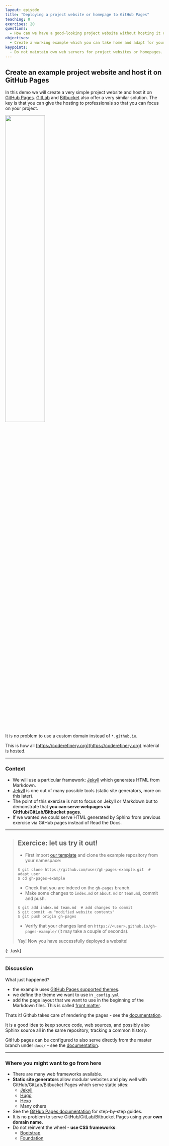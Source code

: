 ```yaml
---
layout: episode
title: "Deploying a project website or homepage to GitHub Pages"
teaching: 0
exercises: 20
questions:
  - How can we have a good-looking project website without hosting it ourselves?
objectives:
  - Create a working example which you can take home and adapt for your project.
keypoints:
  - Do not maintain own web servers for project websites or homepages.
---
```


## Create an example project website and host it on GitHub Pages

In this demo we will create a very simple project website and host it on [GitHub
Pages](https://pages.github.com/). [GitLab](https://about.gitlab.com/features/pages/) and [Bitbucket](https://confluence.atlassian.com/bitbucket/publishing-a-website-on-bitbucket-cloud-221449776.html) also offer a
very similar solution. The key is that you can give the hosting to
professionals so that you can focus on your project.

<img src="{{ site.baseurl }}/img/gh-pages.jpg" width="50%">

It is no problem to use a custom domain instead of `*.github.io`.

This is how all
[https://coderefinery.org](https://coderefinery.org)
material is hosted.

---

### Context

- We will use a particular framework: [Jekyll](https://jekyllrb.com) which generates HTML from Markdown.
- [Jekyll](https://jekyllrb.com) is one out of many possible tools (static site generators, more on this later).
- The point of this exercise is not to focus on Jekyll or Markdown but to demonstrate that
  **you can serve webpages via GitHub/GitLab/Bitbucket pages**.
- If we wanted we could serve HTML generated by Sphinx from previous exercise via GitHub pages instead
  of Read the Docs.

---

> ## Exercice: let us try it out!
>
> - First import [our template](https://github.com/coderefinery/gh-pages-example/generate) and clone the example repository from your namespace:
> ```shell
> $ git clone https://github.com/user/gh-pages-example.git  # adapt user
> $ cd gh-pages-example
> ```
> - Check that you are indeed on the `gh-pages` branch.
> - Make some changes to `index.md` or `about.md` or `team.md`, commit and push.
> ```shell
> $ git add index.md team.md  # add changes to commit
> $ git commit -m "modified website contents"
> $ git push origin gh-pages
> ```
> - Verify that your changes land on `https://<user>.github.io/gh-pages-example/` (it may take a couple of seconds).
> 
> Yay! Now you have successfully deployed a website!
>
{: .task}

---

### Discussion

What just happened?
- the example uses [GitHub Pages supported themes](https://pages.github.com/themes/).
- we define the theme we want to use in `_config.yml`
- add the page layout that we want to use in the beginning of the Markdown files. This is called [front matter](https://jekyllrb.com/docs/frontmatter/).

Thats it! Github takes care of rendering the pages - see the
[documentation](https://help.github.com/articles/adding-a-jekyll-theme-to-your-github-pages-site/).

It is a good idea to keep source code, web sources, and possibly also Sphinx
source all in the same repository, tracking a common history.

GitHub pages can be configured to also serve directly from the master branch
under `docs/` - see the [documentation](https://help.github.com/articles/configuring-a-publishing-source-for-github-pages/).

---

### Where you might want to go from here

- There are many web frameworks available.
- **Static site generators** allow modular websites and play well with GitHub/GitLab/Bitbucket Pages which serve static sites:
  - [Jekyll](https://jekyllrb.com)
  - [Hugo](https://gohugo.io)
  - [Hexo](https://hexo.io)
  - Many others
- See the [GitHub Pages documentation](https://pages.github.com) for step-by-step guides.
- It is no problem to serve GitHub/GitLab/Bitbucket Pages using your **own domain name**.
- Do not reinvent the wheel - **use CSS frameworks**:
    - [Bootstrap](http://getbootstrap.com)
    - [Foundation](http://foundation.zurb.com)
